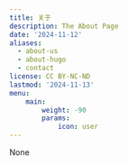 ```yaml
---
title: 关于
description: The About Page
date: '2024-11-12'
aliases:
  - about-us
  - about-hugo
  - contact
license: CC BY-NC-ND
lastmod: '2024-11-13'
menu:
    main: 
        weight: -90
        params:
            icon: user
---
```

None
